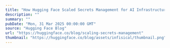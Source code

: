 ```yaml
---
title: "How Hugging Face Scaled Secrets Management for AI Infrastructure"
description: ""
summary: ""
pubDate: "Mon, 31 Mar 2025 00:00:00 GMT"
source: "Hugging Face Blog"
url: "https://huggingface.co/blog/scaling-secrets-management"
thumbnail: "https://huggingface.co/blog/assets/infisical/thumbnail.png"
---
```


